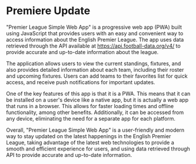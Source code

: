 # Premiere Update
"Premier League Simple Web App" is a progressive web app (PWA) built using JavaScript that provides users with an easy and convenient way to access information about the English Premier League. The app uses data retrieved through the API available at https://api.football-data.org/v4/ to provide accurate and up-to-date information about the league.

The application allows users to view the current standings, fixtures, and also provides detailed information about each team, including their roster and upcoming fixtures. Users can add teams to their favorites list for quick access, and receive push notifications for important updates.

One of the key features of this app is that it is a PWA. This means that it can be installed on a user's device like a native app, but it is actually a web app that runs in a browser. This allows for faster loading times and offline functionality, among other benefits. Additionally, it can be accessed from any device, eliminating the need for a separate app for each platform.

Overall, "Premier League Simple Web App" is a user-friendly and modern way to stay updated on the latest happenings in the English Premier League, taking advantage of the latest web technologies to provide a smooth and efficient experience for users, and using data retrieved through API to provide accurate and up-to-date information.
